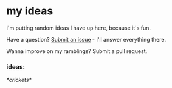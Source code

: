 my ideas
=====

I'm putting random ideas I have up here, because it's fun.

Have a question? [Submit an issue](https://github.com/Cbeck527/ideas/issues) - I'll answer everything there.

Wanna improve on my ramblings? Submit a pull request.

### ideas:

*\*crickets\**
